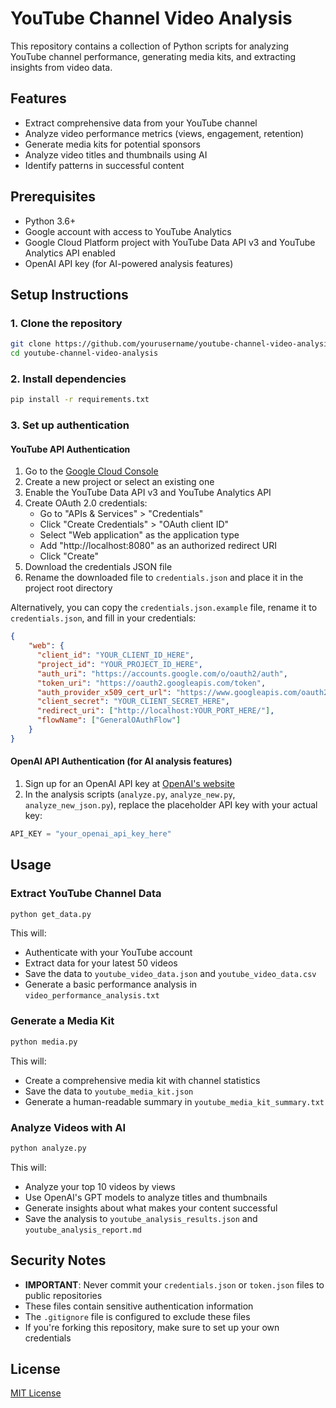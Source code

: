 # YouTube Channel Video Analysis

This repository contains a collection of Python scripts for analyzing YouTube channel performance, generating media kits, and extracting insights from video data.

## Features

- Extract comprehensive data from your YouTube channel
- Analyze video performance metrics (views, engagement, retention)
- Generate media kits for potential sponsors
- Analyze video titles and thumbnails using AI
- Identify patterns in successful content

## Prerequisites

- Python 3.6+
- Google account with access to YouTube Analytics
- Google Cloud Platform project with YouTube Data API v3 and YouTube Analytics API enabled
- OpenAI API key (for AI-powered analysis features)

## Setup Instructions

### 1. Clone the repository

```bash
git clone https://github.com/yourusername/youtube-channel-video-analysis.git
cd youtube-channel-video-analysis
```

### 2. Install dependencies

```bash
pip install -r requirements.txt
```

### 3. Set up authentication

#### YouTube API Authentication

1. Go to the [Google Cloud Console](https://console.cloud.google.com/)
2. Create a new project or select an existing one
3. Enable the YouTube Data API v3 and YouTube Analytics API
4. Create OAuth 2.0 credentials:
   - Go to "APIs & Services" > "Credentials"
   - Click "Create Credentials" > "OAuth client ID"
   - Select "Web application" as the application type
   - Add "http://localhost:8080" as an authorized redirect URI
   - Click "Create"
5. Download the credentials JSON file
6. Rename the downloaded file to `credentials.json` and place it in the project root directory

Alternatively, you can copy the `credentials.json.example` file, rename it to `credentials.json`, and fill in your credentials:

```json
{
    "web": {
      "client_id": "YOUR_CLIENT_ID_HERE",
      "project_id": "YOUR_PROJECT_ID_HERE",
      "auth_uri": "https://accounts.google.com/o/oauth2/auth",
      "token_uri": "https://oauth2.googleapis.com/token",
      "auth_provider_x509_cert_url": "https://www.googleapis.com/oauth2/v1/certs",
      "client_secret": "YOUR_CLIENT_SECRET_HERE",
      "redirect_uri": ["http://localhost:YOUR_PORT_HERE/"],
      "flowName": ["GeneralOAuthFlow"]
    }
}
```

#### OpenAI API Authentication (for AI analysis features)

1. Sign up for an OpenAI API key at [OpenAI's website](https://openai.com/api/)
2. In the analysis scripts (`analyze.py`, `analyze_new.py`, `analyze_new_json.py`), replace the placeholder API key with your actual key:

```python
API_KEY = "your_openai_api_key_here"
```

## Usage

### Extract YouTube Channel Data

```bash
python get_data.py
```

This will:
- Authenticate with your YouTube account
- Extract data for your latest 50 videos
- Save the data to `youtube_video_data.json` and `youtube_video_data.csv`
- Generate a basic performance analysis in `video_performance_analysis.txt`

### Generate a Media Kit

```bash
python media.py
```

This will:
- Create a comprehensive media kit with channel statistics
- Save the data to `youtube_media_kit.json`
- Generate a human-readable summary in `youtube_media_kit_summary.txt`

### Analyze Videos with AI

```bash
python analyze.py
```

This will:
- Analyze your top 10 videos by views
- Use OpenAI's GPT models to analyze titles and thumbnails
- Generate insights about what makes your content successful
- Save the analysis to `youtube_analysis_results.json` and `youtube_analysis_report.md`

## Security Notes

- **IMPORTANT**: Never commit your `credentials.json` or `token.json` files to public repositories
- These files contain sensitive authentication information
- The `.gitignore` file is configured to exclude these files
- If you're forking this repository, make sure to set up your own credentials

## License

[MIT License](LICENSE)
